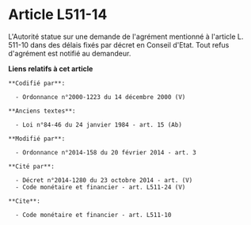 # Article L511-14

L'Autorité statue sur une demande de l'agrément mentionné à l'article L. 511-10 dans des délais fixés par décret en Conseil
d'Etat. Tout refus d'agrément est notifié au demandeur.

**Liens relatifs à cet article**

	**Codifié par**:

	  - Ordonnance n°2000-1223 du 14 décembre 2000 (V)

	**Anciens textes**:

	  - Loi n°84-46 du 24 janvier 1984 - art. 15 (Ab)

	**Modifié par**:

	  - Ordonnance n°2014-158 du 20 février 2014 - art. 3

	**Cité par**:

	  - Décret n°2014-1280 du 23 octobre 2014 - art. (V)
	  - Code monétaire et financier - art. L511-24 (V)

	**Cite**:

	  - Code monétaire et financier - art. L511-10
